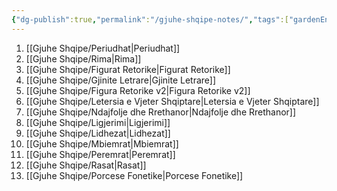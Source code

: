 ```yaml
---
{"dg-publish":true,"permalink":"/gjuhe-shqipe-notes/","tags":["gardenEntry"]}
---
```



1. [[Gjuhe Shqipe/Periudhat\|Periudhat]]
2. [[Gjuhe Shqipe/Rima\|Rima]]
3. [[Gjuhe Shqipe/Figurat Retorike\|Figurat Retorike]]
4. [[Gjuhe Shqipe/Gjinite Letrare\|Gjinite Letrare]]
5. [[Gjuhe Shqipe/Figura Retorike v2\|Figura Retorike v2]]
6. [[Gjuhe Shqipe/Letersia e Vjeter Shqiptare\|Letersia e Vjeter Shqiptare]]
7. [[Gjuhe Shqipe/Ndajfolje dhe Rrethanor\|Ndajfolje dhe Rrethanor]]
8. [[Gjuhe Shqipe/Ligjerimi\|Ligjerimi]]
9. [[Gjuhe Shqipe/Lidhezat\|Lidhezat]]
10. [[Gjuhe Shqipe/Mbiemrat\|Mbiemrat]]
11. [[Gjuhe Shqipe/Peremrat\|Peremrat]]
12. [[Gjuhe Shqipe/Rasat\|Rasat]]
13. [[Gjuhe Shqipe/Porcese Fonetike\|Porcese Fonetike]]



